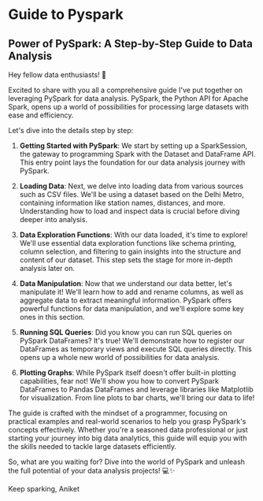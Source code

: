 # Guide to Pyspark
## Power of PySpark: A Step-by-Step Guide to Data Analysis

Hey fellow data enthusiasts! 👋

Excited to share with you all a comprehensive guide I've put together on leveraging PySpark for data analysis. PySpark, the Python API for Apache Spark, opens up a world of possibilities for processing large datasets with ease and efficiency.

Let's dive into the details step by step:

1. **Getting Started with PySpark**: We start by setting up a SparkSession, the gateway to programming Spark with the Dataset and DataFrame API. This entry point lays the foundation for our data analysis journey with PySpark.

2. **Loading Data**: Next, we delve into loading data from various sources such as CSV files. We'll be using a dataset based on the Delhi Metro, containing information like station names, distances, and more. Understanding how to load and inspect data is crucial before diving deeper into analysis.

3. **Data Exploration Functions**: With our data loaded, it's time to explore! We'll use essential data exploration functions like schema printing, column selection, and filtering to gain insights into the structure and content of our dataset. This step sets the stage for more in-depth analysis later on.

4. **Data Manipulation**: Now that we understand our data better, let's manipulate it! We'll learn how to add and rename columns, as well as aggregate data to extract meaningful information. PySpark offers powerful functions for data manipulation, and we'll explore some key ones in this section.

5. **Running SQL Queries**: Did you know you can run SQL queries on PySpark DataFrames? It's true! We'll demonstrate how to register our DataFrames as temporary views and execute SQL queries directly. This opens up a whole new world of possibilities for data analysis.

6. **Plotting Graphs**: While PySpark itself doesn't offer built-in plotting capabilities, fear not! We'll show you how to convert PySpark DataFrames to Pandas DataFrames and leverage libraries like Matplotlib for visualization. From line plots to bar charts, we'll bring our data to life!

The guide is crafted with the mindset of a programmer, focusing on practical examples and real-world scenarios to help you grasp PySpark's concepts effectively. Whether you're a seasoned data professional or just starting your journey into big data analytics, this guide will equip you with the skills needed to tackle large datasets efficiently.

So, what are you waiting for? Dive into the world of PySpark and unleash the full potential of your data analysis projects! 💻✨

Keep sparking,
Aniket

